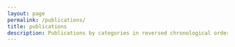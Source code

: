```yaml
---
layout: page
permalink: /publications/
title: publications
description: Publications by categories in reversed chronological order.
---
```


<script src="https://bibbase.org/show?bib=https%3A%2F%2Fdavidcraigpenner.github.io%2Fassets%2Fbibliography%2Fdavidcraigpenner.bib&jsonp=1"></script>